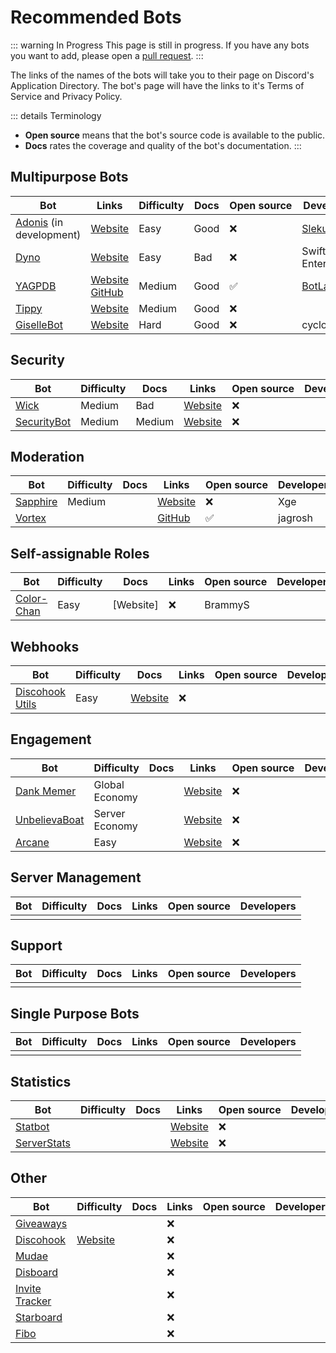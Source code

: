 # Recommended Bots

::: warning In Progress
This page is still in progress. If you have any bots you want to add, please open a [pull request](https://github.com/slekup/discord-coverage/pulls).
:::

The links of the names of the bots will take you to their page on Discord's Application Directory. The bot's page will have the links to it's Terms of Service and Privacy Policy.

::: details Terminology

- **Open&nbsp;source** means that the bot's source code is available to the public.
- **Docs** rates the coverage and quality of the bot's documentation.
  :::

## Multipurpose Bots

| Bot                                                                                     | Links                                                                        | Difficulty | Docs | Open&nbsp;source | Developer(s)                        |
| --------------------------------------------------------------------------------------- | ---------------------------------------------------------------------------- | ---------- | ---- | ---------------- | ----------------------------------- |
| [Adonis](https://discord.com/application-directory/896671807644532746) (in development) | [Website](https://adonis.bot)                                                | Easy       | Good | ❌               | [Slekup](https://github.com/slekup) |
| [Dyno](https://discord.com/application-directory/155149108183695360)                    | [Website](https://dyno.gg)                                                   | Easy       | Bad  | ❌               | Swift Media Entertainment           |
| [YAGPDB](https://discord.com/application-directory/204255221017214977)                  | [Website](https://yagpdb.xyz) [GitHub](https://github.com/botlabs-gg/yagpdb) | Medium     | Good | ✅               | [BotLabs.gg](https://botLabs.gg)    |
| [Tippy](https://discord.com/application-directory/739936819721797642)                   | [Website](https://tippy.cafe/)                                               | Medium     | Good | ❌               |                                     |
| [GiselleBot](https://discord.com/application-directory/356831787445387285)              | [Website](https://docs.gisellebot.com/)                                      | Hard       | Good | ❌               | cycloptux                           |

## Security

| Bot                                                                         | Difficulty | Docs   | Links                              | Open&nbsp;source | Developers |
| --------------------------------------------------------------------------- | ---------- | ------ | ---------------------------------- | ---------------- | ---------- |
| [Wick](https://discord.com/application-directory/536991182035746816)        | Medium     | Bad    | [Website](https://wickbot.com)     | ❌               |            |
| [SecurityBot](https://discord.com/application-directory/651095740390834176) | Medium     | Medium | [Website](https://securitybot.gg/) | ❌               |            |

## Moderation

| Bot                                                                    | Difficulty | Docs | Links                                       | Open&nbsp;source | Developers |
| ---------------------------------------------------------------------- | ---------- | ---- | ------------------------------------------- | ---------------- | ---------- |
| [Sapphire](https://discord.com/application-directory/)                 | Medium     |      | [Website](https://sapph.xyz)                | ❌               | Xge        |
| [Vortex](https://discord.com/application-directory/240254129333731328) |            |      | [GitHub](https://github.com/jagrosh/Vortex) | ✅               | jagrosh    |

## Self-assignable Roles

| Bot                                 | Difficulty | Docs      | Links | Open&nbsp;source | Developers |
| ----------------------------------- | ---------- | --------- | ----- | ---------------- | ---------- |
| [Color-Chan](https://colorchan.xyz) | Easy       | [Website] | ❌    | BrammyS          |            |

## Webhooks

| Bot                                                           | Difficulty | Docs                               | Links | Open&nbsp;source | Developers |
| ------------------------------------------------------------- | ---------- | ---------------------------------- | ----- | ---------------- | ---------- |
| [Discohook Utils](https://discord.com/application-directory/) | Easy       | [Website](https://dutils.shay.cat) | ❌    |                  |

## Engagement

| Bot                                                                    | Difficulty     | Docs | Links                                | Open&nbsp;source | Developers |
| ---------------------------------------------------------------------- | -------------- | ---- | ------------------------------------ | ---------------- | ---------- |
| [Dank Memer](https://discord.com/application-directory/)               | Global Economy |      | [Website](https://dankmemer.lol)     | ❌               |            |
| [UnbelievaBoat](https://discord.com/application-directory/)            | Server Economy |      | [Website](https://unbelievaboat.com) | ❌               |            |
| [Arcane](https://discord.com/application-directory/437808476106784770) | Easy           |      | [Website](https://arcane.bot)        | ❌               |            |

## Server Management

| Bot | Difficulty | Docs | Links | Open&nbsp;source | Developers |
| --- | ---------- | ---- | ----- | ---------------- | ---------- |
|     |            |      |       |                  |            |

## Support

| Bot | Difficulty | Docs | Links | Open&nbsp;source | Developers |
| --- | ---------- | ---- | ----- | ---------------- | ---------- |
|     |            |      |       |                  |            |

## Single Purpose Bots

| Bot | Difficulty | Docs | Links | Open&nbsp;source | Developers |
| --- | ---------- | ---- | ----- | ---------------- | ---------- |
|     |            |      |       |                  |            |

## Statistics

| Bot                                                                         | Difficulty | Docs | Links                                 | Open&nbsp;source | Developers |
| --------------------------------------------------------------------------- | ---------- | ---- | ------------------------------------- | ---------------- | ---------- |
| [Statbot](https://discord.com/application-directory/491769129318088714)     |            |      | [Website](https://statbot.net)        | ❌               |            |
| [ServerStats](https://discord.com/application-directory/697173663048269874) |            |      | [Website](https://serverstatsbot.com) | ❌               |            |

## Other

| Bot                                                                  | Difficulty                                | Docs | Links | Open&nbsp;source | Developers |
| -------------------------------------------------------------------- | ----------------------------------------- | ---- | ----- | ---------------- | ---------- |
| [Giveaways](https://discord.com/application-directory/0000)          | [](https://giveaways.mrkirby153.com)      |      | ❌    |                  |
| [Discohook](https://discord.com/application-directory/0000)          | [Website](https://dutils.shay.cat)        |      | ❌    |                  |
| [Mudae](https://discord.com/application-directory/0000)              | [](https://top.gg/bot/432610292342587392) |      | ❌    |                  |
| [Disboard](https://discord.com/application-directory/0000)           | [](https://disboard.org)                  |      | ❌    |                  |
| [Invite Tracker](https://discord.com/application-directory/0000)     | [](https://invite-tracker.com)            |      | ❌    |                  |
| [Starboard](https://discord.com/application-directory/0000)          | [](https://top.gg/bot/655390915325591629) |      | ❌    |                  |
| [Fibo](https://discord.com/application-directory/735147814878969968) |                                           |      | ❌    |                  |
